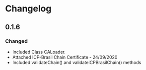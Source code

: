 # Changelog

## 0.1.6  

### Changed
- Included Class CALoader.
- Attached ICP-Brasil Chain Certificate - 24/09/2020
- Included validateChain() and validateICPBrasilChain() methods
